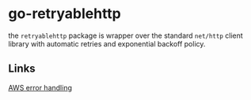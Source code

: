 # go-retryablehttp

the `retryablehttp` package is wrapper over the standard `net/http` client library 
with automatic retries and exponential backoff policy.

## Links 

[AWS error handling](https://docs.aws.amazon.com/apigateway/api-reference/handling-errors/)
